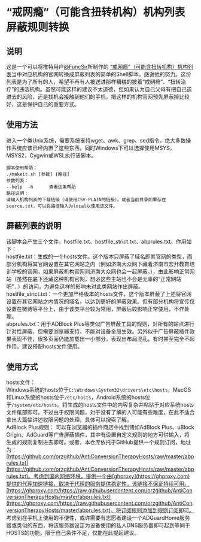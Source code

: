 # “戒网瘾”（可能含扭转机构）机构列表屏蔽规则转换

## 说明
这是一个可以将推特用户[@FuncSir](https://twitter.com/FuncSir "@FuncSir的推特主页")所制作的 [“戒网瘾”（可能含扭转机构）机构列表](https://twitter.com/FuncSir/status/1640740300086714373 "推文链接")当中对应机构的官网转换成屏蔽列表的简单的Shell脚本。感谢他的努力。这份列表是为了所有的人，希望不再有人被送进那样糟糕的披着“戒网瘾”、“扭转治疗”的违法机构。虽然可能这样的建议不太道德，但如果认为自己父母有把自己送进去的风险，还是找机会接触到他们的手机，把这样的机构官网预先屏蔽掉比较好，这是保护自己的重要方式。

## 使用方法
进入一个类Unix系统，需要系统支持wget、awk、grep、sed指令。绝大多数操作系统应该已经内置了这些东西。同时Windows下可以选择使用MSYS，MSYS2，Cygwin或WSL执行该脚本。<br>
```
脚本使用帮助：
./makeit.sh [参数] [路径]
参数列表：
--help  -h      查看这条帮助
路径说明：
请输入机构列表的下载链接（请使用CSV-PLAIN的链接）。或者当前目录如果存在source.txt，可以将路径输入为local以使用该文件。
```

## 屏蔽列表的说明
该脚本会产生三个文件，hostfile.txt、hostfile_strict.txt、abprules.txt。作用如下：<br>
hostfile.txt：生成的一个hosts文件。这个版本只屏蔽了域名即其官网的类型，而部分机构将其官网设置在其它网站之内（例如济南大众网下藏着济南市宏开教育培训学校的官网，如果屏蔽机构官网则济南大众网也会一起屏蔽。），由此影响正常网站（虽然在底下还藏这种机构官网，想必这些主站也不会是无辜的“正常网站吧”…）的访问，为避免这样的影响未对此类网站作出屏蔽。<br>
hostfile_strict.txt：一个更加严格版本的hosts文件，这个版本屏蔽了上述将官网设置在其它网站之内情况的域名，以达到更好的屏蔽效果。但有部分机构将宣传仅设置在微博等平台上，由于该类平台较为常用，屏蔽后较影响正常使用，不作处理。<br>
abprules.txt：用于ADBlock Plus等类似广告屏蔽工具的规则，对所有的站点进行针对性屏蔽，但需要浏览器支持，不能对设备全局生效。另外似乎广告屏蔽插件效果表现不佳，很多页面仍能加载出一小部分，表现出布局混乱，有时甚至完全不起作用。建议搭配hosts文件使用。<br>

## 使用方式
hosts文件：<br>
Windows系统的hosts位于``C:\Windows\System32\drivers\etc\hosts``，MacOS和Linux系统的hosts位于``/etc/hosts``，Android系统的hosts位于``/system/etc/hosts``。将生成的hosts文件中的内容复杂并粘贴于对应系统hosts文件尾部即可。不过由于权限问题，对于没有了解的人可能有些难度，在此不适合拿出大篇幅讲述权限问题的处理。具体可以搜索了解。<br>
AdBlock Plus规则：
可以在浏览器的插件商店中找到诸如AdBlock Plus、uBlock Origin、AdGuard等广告屏蔽插件，其中有设置自定义规则的地方可供输入，将生成的规则复制进去即可。或者，本仓库依托于GitHub提供一个规则订阅，地址为：[https://github.com/orzgithub/AntiConversionTherapyHosts/raw/master/abprules.txt](https://github.com/orzgithub/AntiConversionTherapyHosts/raw/master/abprules.txt)。考虑到国内网络环境，提供一个由[ghproxy](https://ghproxy.com)提供的代理加速链接，取决于代理的服务提供稳定性，该链接不保证持续可用。[https://ghproxy.com/https://raw.githubusercontent.com/orzgithub/AntiConversionTherapyHosts/master/abprules.txt](https://ghproxy.com/https://raw.githubusercontent.com/orzgithub/AntiConversionTherapyHosts/master/abprules.txt)。将订阅规则添加到规则订阅即可。<br>
考虑到在手机上使用的不便性，或许需要有志愿者建设一个ADGuardHome服务器或类似的东西，将该服务器设定为设备使用的私人DNS服务器即可起到等同于HOSTS的功能。限于自己条件不足，仅能在此提起建议。<br>